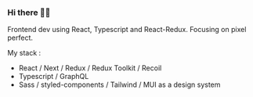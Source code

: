 ### Hi there 👋🏻
Frontend dev using React, Typescript and React-Redux. 
Focusing on pixel perfect.

My stack :

- React / Next / Redux / Redux Toolkit / Recoil
- Typescript / GraphQL
- Sass / styled-components / Tailwind / MUI as a design system
